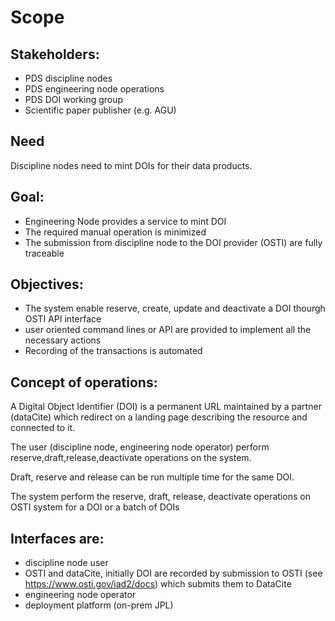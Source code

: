 # Scope

## Stakeholders:
- PDS discipline nodes
- PDS engineering node operations
- PDS DOI working group
- Scientific paper publisher (e.g. AGU)


## Need

Discipline nodes need to mint DOIs for their data products.

## Goal:
- Engineering Node provides a service to mint DOI
- The required manual operation is minimized
- The submission from discipline node to the DOI provider (OSTI) are fully traceable

## Objectives:
- The system enable reserve, create, update and deactivate a DOI thourgh OSTI API interface
- user oriented command lines or API are provided to implement all the necessary actions
- Recording of the transactions is automated


## Concept of operations:

A Digital Object Identifier (DOI) is a permanent URL maintained by a partner (dataCite) which redirect on a landing page describing the resource and connected to it.

The user (discipline node, engineering node operator) perform reserve,draft,release,deactivate operations on the system.

Draft, reserve and release can be run multiple time for the same DOI.

The system perform the reserve, draft, release, deactivate operations on OSTI system for a DOI or a batch of DOIs


## Interfaces are:
- discipline node user
- OSTI and dataCite, initially DOI are recorded by submission to OSTI (see https://www.osti.gov/iad2/docs) which submits them to DataCite
- engineering node operator
- deployment platform (on-prem JPL)
